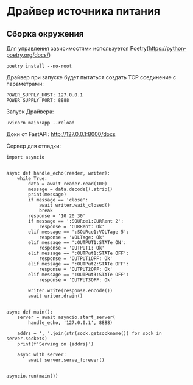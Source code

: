 # Драйвер источника питания

## Сборка окружения

Для управления зависимостями используется Poetry(https://python-poetry.org/docs/)
```commandline
poetry install --no-root
```
Драйвер при запуске будет пытаться создать TCP соединение с параметрами:
```commandline
POWER_SUPPLY_HOST: 127.0.0.1
POWER_SUPPLY_PORT: 8888
```
Запуск Драйвера:
```commandline
uvicorn main:app --reload
```
Доки от FastAPI:
http://127.0.0.1:8000/docs

Сервер для отладки:
```commandline
import asyncio


async def handle_echo(reader, writer):
    while True:
        data = await reader.read(100)
        message = data.decode().strip()
        print(message)
        if message == 'close':
            await writer.wait_closed()
            break
        response = '10 20 30'
        if message == ':SOURce1:CURRent 2':
            response = 'CURRent: Ok'
        elif message == ':SOURce1:VOLTage 5':
            response = 'VOLTage: Ok'
        elif message == ':OUTPUT1:STATe ON':
            response = 'OUTPUT1: Ok'
        elif message == ':OUTPut1:STATe OFF':
            response = 'OUTPUT1OFF: Ok'
        elif message == ':OUTPut2:STATe OFF':
            response = 'OUTPUT2OFF: Ok'
        elif message == ':OUTPut3:STATe OFF':
            response = 'OUTPUT3OFF: Ok'

        writer.write(response.encode())
        await writer.drain()


async def main():
    server = await asyncio.start_server(
        handle_echo, '127.0.0.1', 8888)

    addrs = ', '.join(str(sock.getsockname()) for sock in server.sockets)
    print(f'Serving on {addrs}')

    async with server:
        await server.serve_forever()


asyncio.run(main())

```